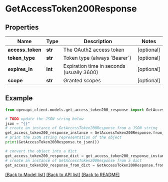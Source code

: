 # GetAccessToken200Response


## Properties

Name | Type | Description | Notes
------------ | ------------- | ------------- | -------------
**access_token** | **str** | The OAuth2 access token | [optional] 
**token_type** | **str** | Token type (always &#x60;Bearer&#x60;) | [optional] 
**expires_in** | **int** | Expiration time in seconds (usually 3600) | [optional] 
**scope** | **str** | Granted scopes | [optional] 

## Example

```python
from openapi_client.models.get_access_token200_response import GetAccessToken200Response

# TODO update the JSON string below
json = "{}"
# create an instance of GetAccessToken200Response from a JSON string
get_access_token200_response_instance = GetAccessToken200Response.from_json(json)
# print the JSON string representation of the object
print(GetAccessToken200Response.to_json())

# convert the object into a dict
get_access_token200_response_dict = get_access_token200_response_instance.to_dict()
# create an instance of GetAccessToken200Response from a dict
get_access_token200_response_from_dict = GetAccessToken200Response.from_dict(get_access_token200_response_dict)
```
[[Back to Model list]](../README.md#documentation-for-models) [[Back to API list]](../README.md#documentation-for-api-endpoints) [[Back to README]](../README.md)


